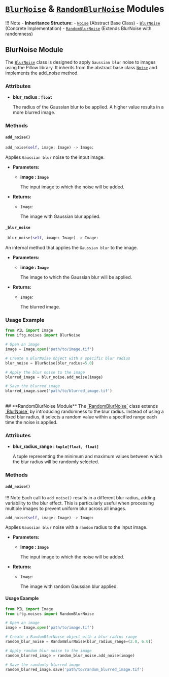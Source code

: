 # **<a href='#blurnoise-module' style="text-decoration: underline;">`BlurNoise`</a> & <a href='#randomblurnoise-module' style="text-decoration: underline;">`RandomBlurNoise`</a> Modules**

!!! Note
    - **Inheritance Structure:**
        - <a href='../noise/#noise-module' style="text-decoration: underline;">`Noise`</a> (Abstract Base Class)
        - <a href='#blurnoise-module' style="text-decoration: underline;">`BlurNoise`</a> (Concrete Implementation)
        - <a href='#randomblurnoise-module' style="text-decoration: underline;">`RandomBlurNoise`</a> (Extends BlurNoise with randomness)

## **BlurNoise Module**
The <a href='#blurnoise-module' style="text-decoration: underline;">`BlurNoise`</a> class is designed to apply `Gaussian blur` noise to images using the Pillow library. It inherits from the abstract base class <a href='../noise/#noise-module' style="text-decoration: underline;">`Noise`</a> and implements the add_noise method.


### **Attributes**
- **blur_radius : `float`**

    The radius of the Gaussian blur to be applied. A higher value results in a more blurred image.

### **Methods**

#### **`add_noise()`**

```py
add_noise(self, image: Image) -> Image:
```
Applies `Gaussian blur` noise to the input image.

- **Parameters:**

    - **image : `Image`**
        
         The input image to which the noise will be added.

- **Returns:**

    - `Image`:  
        
        The image with Gaussian blur applied.

#### **`_blur_noise`**
```py
_blur_noise(self, image: Image) -> Image:
```
An internal method that applies the `Gaussian blur` to the image.

- **Parameters:**

    - **image : `Image`** 
            
        The image to which the Gaussian blur will be applied.

- **Returns:**
    - `Image`: 
    
        The blurred image.

### Usage Example
```py
from PIL import Image
from iftg.noises import BlurNoise

# Open an image
image = Image.open('path/to/image.tif')

# Create a BlurNoise object with a specific blur radius
blur_noise = BlurNoise(blur_radius=5.0)

# Apply the blur noise to the image
blurred_image = blur_noise.add_noise(image)

# Save the blurred image
blurred_image.save('path/to/blurred_image.tif')
```

<br>
## **RandomBlurNoise Module**
The <a href='#randomblurnoise-module' style="text-decoration: underline;">`RandomBlurNoise`</a> class extends <a href='#blurnoise-module' style="text-decoration: underline;">`BlurNoise`</a> by introducing randomness to the blur radius. Instead of using a fixed blur radius, it selects a random value within a specified range each time the noise is applied.


### **Attributes**
- **blur_radius_range : `tuple[float, float]`**

    A tuple representing the minimum and maximum values between which the blur radius will be randomly selected.

### **Methods**

#### **`add_noise()`**
!!! Note
    Each call to `add_noise()` results in a different blur radius, adding variability to the blur effect. This is particularly useful when processing multiple images to prevent uniform blur across all images.

```py
add_noise(self, image: Image) -> Image:
```
Applies `Gaussian blur` noise with a `random` radius to the input image.


- **Parameters:**
    - **image : `Image`**
        
        The input image to which the noise will be added.

- **Returns:**

    - `Image`: 
        
        The image with random Gaussian blur applied.


#### Usage Example
```py
from PIL import Image
from iftg.noises import RandomBlurNoise

# Open an image
image = Image.open('path/to/image.tif')

# Create a RandomBlurNoise object with a blur radius range
random_blur_noise = RandomBlurNoise(blur_radius_range=(2.0, 6.0))

# Apply random blur noise to the image
random_blurred_image = random_blur_noise.add_noise(image)

# Save the randomly blurred image
random_blurred_image.save('path/to/random_blurred_image.tif')

```
